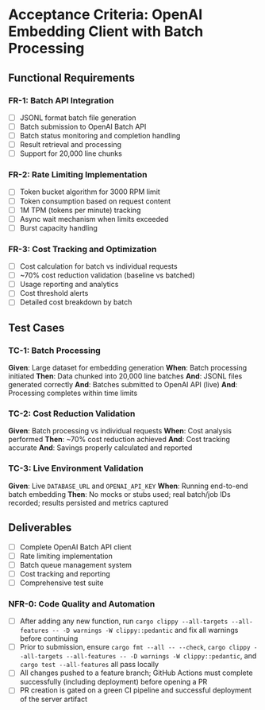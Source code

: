 # Acceptance Criteria: OpenAI Embedding Client with Batch Processing

## Functional Requirements

### FR-1: Batch API Integration
- [ ] JSONL format batch file generation
- [ ] Batch submission to OpenAI Batch API
- [ ] Batch status monitoring and completion handling
- [ ] Result retrieval and processing
- [ ] Support for 20,000 line chunks

### FR-2: Rate Limiting Implementation
- [ ] Token bucket algorithm for 3000 RPM limit
- [ ] Token consumption based on request content
- [ ] 1M TPM (tokens per minute) tracking
- [ ] Async wait mechanism when limits exceeded
- [ ] Burst capacity handling

### FR-3: Cost Tracking and Optimization
- [ ] Cost calculation for batch vs individual requests
- [ ] ~70% cost reduction validation (baseline vs batched)
- [ ] Usage reporting and analytics
- [ ] Cost threshold alerts
- [ ] Detailed cost breakdown by batch

## Test Cases

### TC-1: Batch Processing
**Given**: Large dataset for embedding generation
**When**: Batch processing initiated
**Then**: Data chunked into 20,000 line batches
**And**: JSONL files generated correctly
**And**: Batches submitted to OpenAI API (live)
**And**: Processing completes within time limits

### TC-2: Cost Reduction Validation
**Given**: Batch processing vs individual requests
**When**: Cost analysis performed
**Then**: ~70% cost reduction achieved
**And**: Cost tracking accurate
**And**: Savings properly calculated and reported

### TC-3: Live Environment Validation
**Given**: Live `DATABASE_URL` and `OPENAI_API_KEY`
**When**: Running end-to-end batch embedding
**Then**: No mocks or stubs used; real batch/job IDs recorded; results persisted and metrics captured

## Deliverables
- [ ] Complete OpenAI Batch API client
- [ ] Rate limiting implementation
- [ ] Batch queue management system
- [ ] Cost tracking and reporting
- [ ] Comprehensive test suite

### NFR-0: Code Quality and Automation
- [ ] After adding any new function, run `cargo clippy --all-targets --all-features -- -D warnings -W clippy::pedantic` and fix all warnings before continuing
- [ ] Prior to submission, ensure `cargo fmt --all -- --check`, `cargo clippy --all-targets --all-features -- -D warnings -W clippy::pedantic`, and `cargo test --all-features` all pass locally
- [ ] All changes pushed to a feature branch; GitHub Actions must complete successfully (including deployment) before opening a PR
- [ ] PR creation is gated on a green CI pipeline and successful deployment of the server artifact
